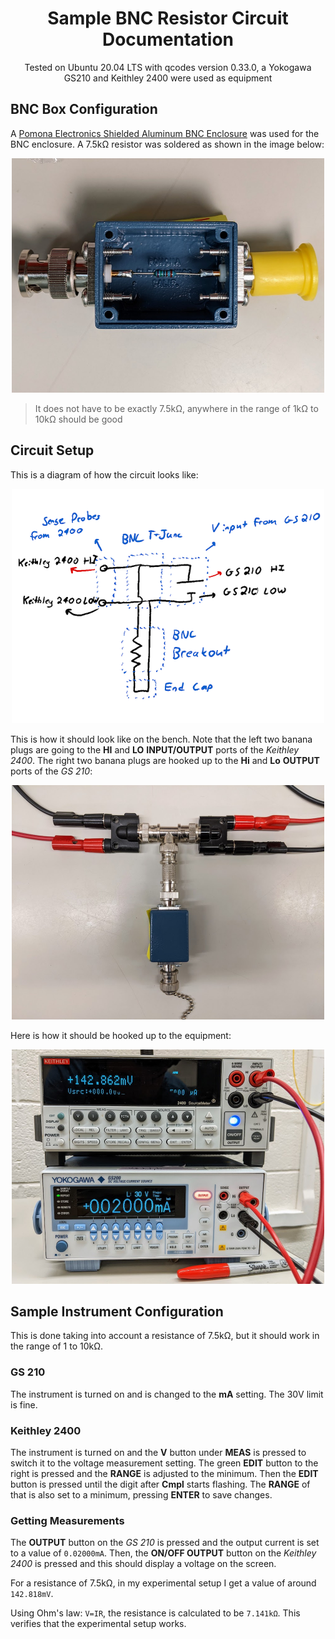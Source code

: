 <h1 align="center">
  Sample BNC Resistor Circuit Documentation
</h1>

<p align="center">
  Tested on Ubuntu 20.04 LTS with qcodes version 0.33.0, a Yokogawa GS210 and Keithley 2400 were used as equipment
</p>

## BNC Box Configuration

A [Pomona Electronics Shielded Aluminum BNC Enclosure](https://www.mouser.com/ProductDetail/Pomona-Electronics/3752?qs=LxJU1xRJL0FUBcEnm7b%252BpQ%3D%3D) was used for the BNC enclosure. A 7.5kΩ resistor was soldered as shown in the image below:

<p align="center">
  <img src="/resources/BNC_Resistor_Breakout/bnc.jpg" width="500">
</p>

> It does not have to be exactly 7.5kΩ, anywhere in the range of 1kΩ to 10kΩ should be good

## Circuit Setup

This is a diagram of how the circuit looks like:

<p align="center">
  <img src="/resources/BNC_Resistor_Breakout/diagram.png" width="500">
</p>

This is how it should look like on the bench. Note that the left two banana plugs are going to the **HI** and **LO** **INPUT/OUTPUT** ports of the *Keithley 2400*. The right two banana plugs are hooked up to the **Hi** and **Lo** **OUTPUT** ports of the *GS 210*:

<p align="center">
  <img src="/resources/BNC_Resistor_Breakout/connections.jpg" width="500">
</p>

Here is how it should be hooked up to the equipment:

<p align="center">
  <img src="/resources/BNC_Resistor_Breakout/equipment_connections.jpg" width="500">
</p>

## Sample Instrument Configuration

This is done taking into account a resistance of 7.5kΩ, but it should work in the range of 1 to 10kΩ.

### GS 210

The instrument is turned on and is changed to the **mA** setting. The 30V limit is fine.

### Keithley 2400

The instrument is turned on and the **V** button under **MEAS** is pressed to switch it to the voltage measurement setting. The green **EDIT** button to the right is pressed and the **RANGE** is adjusted to the minimum. Then the **EDIT** button is pressed until the digit after **Cmpl** starts flashing. The **RANGE** of that is also set to a minimum, pressing **ENTER** to save changes.

### Getting Measurements

The **OUTPUT** button on the *GS 210* is pressed and the output current is set to a value of `0.02000mA`. Then, the **ON/OFF OUTPUT** button on the *Keithley 2400* is pressed and this should display a voltage on the screen.

For a resistance of 7.5kΩ, in my experimental setup I get a value of around `142.818mV`.

Using Ohm's law: `V=IR`, the resistance is calculated to be `7.141kΩ`. This verifies that the experimental setup works.
